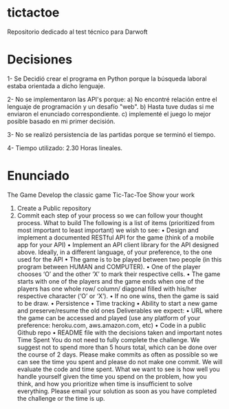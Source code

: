 # tictactoe
Repositorio dedicado al test técnico para Darwoft

# Decisiones

1- Se Decidió crear el programa en Python porque la búsqueda laboral estaba orientada a dicho lenguaje.

2- No se implementaron las API's porque: a) No encontré relación entre el lenguaje de programación y un desafío "web".
                                         b) Hasta tuve dudas si me enviaron el enunciado correspondiente.
                                         c) implementé el juego lo mejor posible basado en mi primer decisión.
                                         
3- No se realizó persistencia de las partidas porque se terminó el tiempo.

4- Tiempo utilizado: 2.30 Horas lineales.

# Enunciado
The Game
Develop the classic game Tic-Tac-Toe
Show your work
1. Create a Public repository
2. Commit each step of your process so we can follow your thought process.
What to build
The following is a list of items (prioritized from most important to least important) we
wish to see:
• Design and implement a documented RESTful API for the game (think of a
mobile app for your API)
• Implement an API client library for the API designed above. Ideally, in a
different language, of your preference, to the one used for the API
• The game is to be played between two people (in this program between
HUMAN and COMPUTER).
• One of the player chooses ‘O’ and the other ‘X’ to mark their respective cells.
• The game starts with one of the players and the game ends when one of the
players has one whole row/ column/ diagonal filled with his/her respective
character (‘O’ or ‘X’).
• If no one wins, then the game is said to be draw.
• Persistence
• Time tracking
• Ability to start a new game and preserve/resume the old ones
Deliverables we expect:
• URL where the game can be accessed and played (use any platform of your
preference: heroku.com, aws.amazon.com, etc)
• Code in a public Github repo
• README file with the decisions taken and important notes
Time Spent
You do not need to fully complete the challenge. We suggest not to spend more than
5 hours total, which can be done over the course of 2 days. Please make commits as 
often as possible so we can see the time you spent and please do not make one
commit. We will evaluate the code and time spent.
What we want to see is how well you handle yourself given the time you spend on
the problem, how you think, and how you prioritize when time is insufficient to solve
everything.
Please email your solution as soon as you have completed the challenge or the time
is up.
